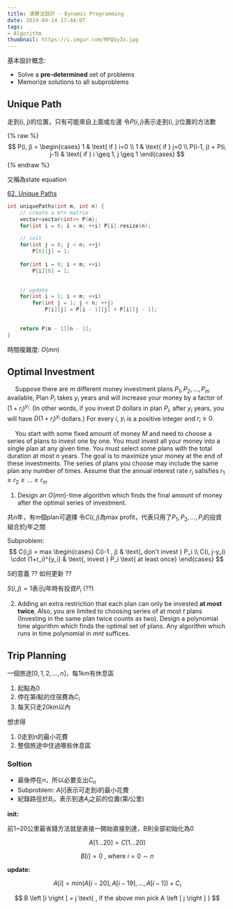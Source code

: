 ```yaml
---
title: 演算法設計 - Dynamic Programming
date: 2019-04-14 17:44:07
tags:
- Algorithm
thumbnail: https://i.imgur.com/RPQGyZx.jpg
---
```

 

基本設計概念:

* Solve a **pre-determined** set of problems
* Memorize solutions to all subproblems


## Unique Path


走到(i, j)的位置，只有可能來自上面或左邊
令$P(i, j)$表示走到(i, j)位置的方法數

{% raw %}
$$
P(i, j) = \begin{cases}
1 & \text{ if } i=0 \\ 
1 & \text{ if } j=0 \\ 
P(i-1, j) + P(i, j-1) & \text{ if } i \geq 1, j \geq 1 
\end{cases}
$$
{% endraw %}

又稱為state equation

[62. Unique Paths](https://leetcode.com/problems/unique-paths/)
<!-- more -->
```cpp
int uniquePaths(int m, int n) {
    // create a m*n matrix
    vector<vector<int>> P(m);
    for(int i = 0; i < m; ++i) P[i].resize(n);

    // init
    for(int j = 0; j < n; ++j) 
        P[0][j] = 1;
    
    for(int i = 0; i < m; ++i) 
        P[i][0] = 1;
    

    // update
    for(int i = 1; i < m; ++i) 
        for(int j = 1; j < n; ++j) 
            P[i][j] = P[i - 1][j] + P[i][j - 1];

 
    return P[m - 1][n - 1];
}
```
時間複雜度: $O(mn)$


## Optimal Investment

&emsp; Suppose there are $m$ different money investment plans $P_1, P_2,..., P_m$ available, Plan $P_i$ takes $y_i$ years and will increase your money by a factor of $(1+r_i)^{y_i}$. (In other words, if you invest $D$ dollars in plan $P_i$, after $y_i$ years, you will have $D(1+r_i)^{y_i}$ dollars.) For every $i$, $y_i$ is a positive integer and $r_i \geq 0$.

&emsp; You start with some fixed amount of money $M$ and need to choose a series of plans to invest one by one. You must invest all your money into a single plan at any given time. You must select some plans with the total duration at most $n$ years. The goal is to maximize your money at the end of these investments. The series of plans you choose may include the same plan any number of times. Assume that the annual interest rate $r_i$ satisfies $r_1 \geq r_2 \geq ... \geq r_m$

1. Design an $O(mn)$-time algorithm which finds the final amount of money after the optimal series of investment. 

共$n$年，有$m$個plan可選擇
令$C(i, j)$為max profit，代表只用了$P_1, P_2,...,P_i$的投資組合於$j$年之間


Subproblem: 
$$
C(i,j) = max \begin{cases}
C(i-1 , j) & \text{, don't invest } P_i \\
C(i, j-y_i) \cdot (1+r_i)^{y_i} & \text{, invest } P_i \text{ at least once} 
\end{cases}
$$

S的意義 ?? 如何更新 ??

$S(i, j) = 1$表示$j$年時有投資$P_i$ (??)



2. Adding an extra restriction that each plan can only be invested **at most twice**, Also, you are limited to choosing series of at most $t$ plans (Investing in the same plan twice counts as two). Design a polynomial time algorithm which finds the optimal set of plans. Any algorithm which runs in time polynomial in $mnt$ suffices.





## Trip Planning


一個旅途$[0, 1, 2, ..., n]$，每1km有休息區

1. 起點為$0$
1. 停在第$i$點的住宿費為$C_i$
2. 每天只走20km以內

想求得

1. $0$走到$n$的最小花費
2. 整個旅途中住過哪些休息區

### Soltion

* 最後停在$n$，所以必要支出$C_n$
* Subproblem: $A[i]$表示可走到$i$的最小花費
* 紀錄路徑於$B_i$，表示到達$A_i$之前的位置(第$i$公里)

**init:**

前1~20公里最省錢方法就是直接一開始直接到達，B則全部初始化為0

$$
A[1 \dots 20] = C[1 \dots 20] 
$$

$$
B[i] = 0 \text{ , where } i = 0 \sim n
$$

**update:**

$$
A \left [ i \right ] = min(A \left [ i - 20 \right ], A \left [ i - 19 \right ],...,A \left [ i - 1 \right ]) + C_i
$$

$$
B \left [i \right ] = j \text{ , if the above min pick A \left [ j \right ] }
$$ 

 

